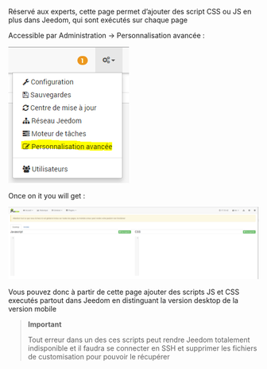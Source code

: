 Réservé aux experts, cette page permet d’ajouter des script CSS ou JS en plus dans Jeedom, qui sont exécutés sur chaque page

Accessible par Administration → Personnalisation avancée :

![](../images/custom.png)

Once on it you will get :

![](../images/custom2.png)

Vous pouvez donc à partir de cette page ajouter des scripts JS et CSS executés partout dans Jeedom en distinguant la version desktop de la version mobile

> **Important**
>
> Tout erreur dans un des ces scripts peut rendre Jeedom totalement indisponible et il faudra se connecter en SSH et supprimer les fichiers de customisation pour pouvoir le récupérer


